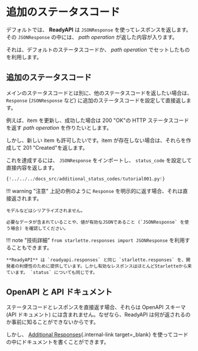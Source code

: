 # 追加のステータスコード

デフォルトでは、 **ReadyAPI** は `JSONResponse` を使ってレスポンスを返します。その `JSONResponse` の中には、 _path operation_ が返した内容が入ります。

それは、デフォルトのステータスコードか、 _path operation_ でセットしたものを利用します。

## 追加のステータスコード

メインのステータスコードとは別に、他のステータスコードを返したい場合は、`Response` (`JSONResponse` など) に追加のステータスコードを設定して直接返します。

例えば、item を更新し、成功した場合は 200 "OK"の HTTP ステータスコードを返す _path operation_ を作りたいとします。

しかし、新しい item も許可したいです。item が存在しない場合は、それらを作成して 201 "Created"を返します。

これを達成するには、 `JSONResponse` をインポートし、 `status_code` を設定して直接内容を返します。

```Python hl_lines="4  25"
{!../../../docs_src/additional_status_codes/tutorial001.py!}
```

!!! warning "注意"
上記の例のように `Response` を明示的に返す場合、それは直接返されます。

    モデルなどはシリアライズされません。

    必要なデータが含まれていることや、値が有効なJSONであること (`JSONResponse` を使う場合) を確認してください。

!!! note "技術詳細"
`from starlette.responses import JSONResponse` を利用することもできます。

    **ReadyAPI** は `readyapi.responses` と同じ `starlette.responses` を、開発者の利便性のために提供しています。しかし有効なレスポンスはほとんどStarletteから来ています。 `status` についても同じです。

## OpenAPI と API ドキュメント

ステータスコードとレスポンスを直接返す場合、それらは OpenAPI スキーマ (API ドキュメント) には含まれません。なぜなら、ReadyAPI は何が返されるのか事前に知ることができないからです。

しかし、 [Additional Responses](additional-responses.md){.internal-link target=\_blank} を使ってコードの中にドキュメントを書くことができます。
